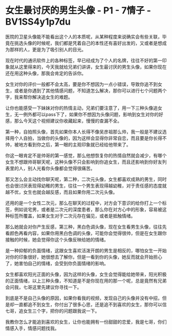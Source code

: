 # 女生最讨厌的男生头像 - P1 - 7情子 - BV1SS4y1p7du

医院的卫星头像能不能看出这个人的本质呢，从某种程度来说确实会有些关联，毕竟在挑选头像的时候呢，我们都是凭着自己的本性还有喜好出发的，又或者是想成为那样的人，更是为了吸引别人的目光。

现在时代的通讯软件上的各种标签，早已经成为了个人的名牌，往往不好的第一印象就从这里得来的，今天我就给兄弟们讲讲，女生最讨厌的男生头像，如果你现在还在用这种头像，那我会肯定的告诉你。

女生对你的评价一般都不会太高，要是你不想因为一点小错误，导致你追不到女生，或者是你遇到了其他情感问题，不知道怎么解决，那你可以进行七个问题两个字，我来帮你解决追女生的难题。

让你也能感受一下妹妹对你的热情主动，兄弟们要注意了，用一下三种头像追女生，无一例外都可以pass下了，如果你不想因为头像问题，影响到女生对你的好感，那么今天这个视频建议你收藏起来，慢慢的查漏不全。

第一种，自拍照头像，首先如果你本人长得不像吴彦祖那么帅，我一般是不建议选择用个人自拍，当做你的头像的，因为这样会显得你非常自恋，而且要是你长得不帅，被地方看到你之后，第一眼的主观印象就已经给他带来了。

你这一眼肯定不是帅哥的第一感觉，那么他想恢复你的热情自然就会减少，有哪个女生不想跟帅哥聊天呢，这种头像不只会影响到你追女生，而且还影响到你好友列表里的人，别人光看你头像都会觉得很痛苦。

那又怎么会主动找你聊天呢，第二种，二次元头像，女生都喜欢成熟的男生，同时也会很讨厌表现得幼稚的男生，往往一个男生表现得越幼稚，对于责任感的态度就越不优，女生也就会越反感，而且如果你用二次元头像。

还用的是一个女性二次元，那么在聊天的过程中，对方会下意识的给你打上一个标签，例如说宅男，或者是二次元的深度患者，那么你在对方心中的形象，容易被这种标签所覆盖，如果女生对于二次元存在偏见，或者是抵触情绪。

那么她就会对你产生反感，第三种，黑白色调头像，现在女生看男生头像，往往先看颜色再看内容，如果你用黑白色调的头像，可能你会觉得很帅，但是在女生跟你接触的时候，她会觉得你这个头像反映给她的情绪。

是一种抑郁的负面情绪，这跟女生喜欢活泼开朗的男生是相反的，哪怕女生一开始对你的印象很好，她很想去了解你，但是一看到你的头像，她反而就会开始担心了，她害怕自己的情绪，会受到你负面情绪的影响。

女生都喜欢阳光正面的头像，因为这样的头像，女生会觉得能给她带来，阳光积极的正面情绪，以上三种头像，不知道是不是你现在用的那一个呢，总是竟然有兄弟会问我，七哥这里先建议你寻找一下。

到底是不是自己头像的原因，如果你看我的视频，发现自己的头像并没有中招，但是却一直都追不到女生，你付出了很多心思，还是追不到喜欢的女生，那你可以信七哥，追女生三个字，把你的问题跟我说一下。

我教你怎么才能追到喜欢的女生，让你也能拥有一份甜甜的恋爱，我是七哥，你们情感入手，情感问题找我。